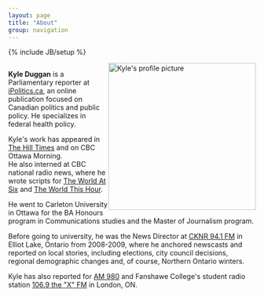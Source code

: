 ```yaml
---
layout: page
title: "About"
group: navigation
---
```

{% include JB/setup %}
<body>
<div class="container-fluid">
<div class="row-fluid">
<div class="col-md-10">
<div class="media">
  <a class="pull-left" href="#">
    <img class="media-object" data-src="holder.js/64x64">
    <img style="float: right" class="img-responsive" alt="Kyle's profile picture" src="https://kduggan.github.io/Profile.JPG" style="padding-right: 0px" width="300">
  </a>
<div class="media-body well">
     <p>  <b>Kyle Duggan</b> is a Parliamentary reporter at <a href="http://www.ipolitics.ca">iPolitics.ca</a>, an online publication focused on Canadian politics and public policy. He specializes in federal health policy.</p>

  <p>Kyle's work has appeared in <a href="http://www.hilltimes.com/">The Hill Times</a> and on CBC Ottawa Morning.
  <br>He also interned at CBC national radio news, where he wrote scripts for <a href="http://www.cbc.ca/w6/">The World At Six</a> and <a href="http://www.cbc.ca/theworldthishour/">The World This Hour</a>.</p>

  <p>He went to Carleton University in Ottawa for the BA Honours program in Communications studies and the Master of Journalism program.</p>

  <p> Before going to university, he was the News Director at <a href="http://www.moosefm.com/cknr/news/">CKNR 94.1 FM</a> in Elliot Lake, Ontario from 2008-2009, where he anchored newscasts and reported on local stories, including elections, city council decisions, regional demographic changes and, of course, Northern Ontario winters.</p>
  <p> Kyle has also reported for <a href="http://www.am980.ca/">AM 980</a> and Fanshawe College's student radio station <a href="http://www.1069thex.com/">106.9 the "X" FM</a> in London, ON.
  <br>
